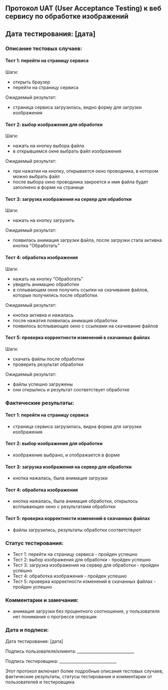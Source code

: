 ## Протокол UAT (User Acceptance Testing) к веб сервису по обработке изображений
## Дата тестирования: [дата]

### Описание тестовых случаев:

#### Тест 1: перейти на страницу сервиса
Шаги:
- открыть браузер
- перейти на страницу сервиса

Ожидаемый результат:
- страница сервиса загрузилась, видно форму для загрузки изображения

#### Тест 2: выбор изображения для обработки
Шаги:
- нажать на кнопку выбора файла
- в открывшемся окне выбрать файл изображения

Ожидаемый результат:
- при нажатии на кнопку, открывается окно проводника, в котором можно выбрать файл
- после выбора окно проводника закроется и имя файла будет заполнено в форме на странице

#### Тест 3: загрузка изображения на сервер для обработки
Шаги:
- нажать на кнопку загрузить

Ожидаемый результат:
- появилась анимация загрузки файла, после загрузки стала активна кнопка "Обработать"

#### Тест 4: обработка изображения
Шаги:
- нажать на кнопку "Обработать"
- увидеть анимацию обработки
- в сплывающем окне получить ссылки на скачивание файлов, которые получились после обработки.

Ожидаемый результат:
- кнопка активна и нажалась
- после нажатия появилась анимация обработки
- появилось всплывающее окно с ссылками на скачивание файлов

#### Тест 5: проверка корректности изменений в скачанных файлах
Шаги:
- скачать файлы после обработки
- проверить результат обработки

Ожидаемый результат:
- файлы успешно загружены
- они открылись и результат соответствует обработке

### Фактические результаты:

#### Тест 1: перейти на страницу сервиса
- страница сервиса загрузилась, видна форма для загрузки изображения
#### Тест 2: выбор изображения для обработки
- изображение выбрано, и отображается в форме
#### Тест 3: загрузка изображения на сервер для обработки
- кнопка нажалась, была анимация загрузки
#### Тест 4: обработка изображения
- кнопка нажалась, была анимация обработки, открылось всплывающее окно с результатами обработки
#### Тест 5: проверка корректности изменений в скачанных файлах
- файлы загрузились, результаты обработки соответствуют

### Статус тестирования:
- Тест 1: перейти на страницу сервиса - пройден успешно
- Тест 2: выбор изображения для обработки - пройден успешно
- Тест 3: загрузка изображения на сервер для обработки - пройден успешно
- Тест 4: обработка изображения - пройден успешно
- Тест 5: проверка корректности изменений в скачанных файлах - пройден успешно

### Комментарии и замечания:
- анимация загрузки без процентного соотношения, у пользователя нет понимания о прогрессе операции

### Дата и подписи:

Дата тестирования: [дата]

Подпись пользователя/клиента: ____________________________

Подпись тестировщика: ____________________________

Этот протокол включает более подробные описания тестовых случаев,
фактические результаты, статусы тестирования и комментарии от пользователей и тестировщика
